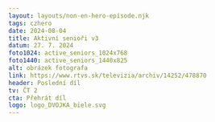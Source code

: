 ```yaml
---
layout: layouts/non-en-hero-episode.njk
tags: czhero
date: 2024-08-04
title: Aktivní senioři v3
datum: 27. 7. 2024
foto1024: active_seniors_1024x768
foto1440: active_seniors_1440x825
alt: obrázek fotografa
link: https://www.rtvs.sk/televizia/archiv/14252/478870
header: Poslední díl
tv: ČT 2
cta: Přehrát díl
logo: logo_DVOJKA_biele.svg
---
```

